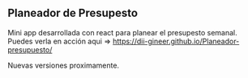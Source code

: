 
## Planeador de Presupesto 
Mini app desarrollada con react para planear el presupesto semanal. 
Puedes verla en acción aqui =>  https://dii-gineer.github.io/Planeador-presupuesto/

Nuevas versiones proximamente.
